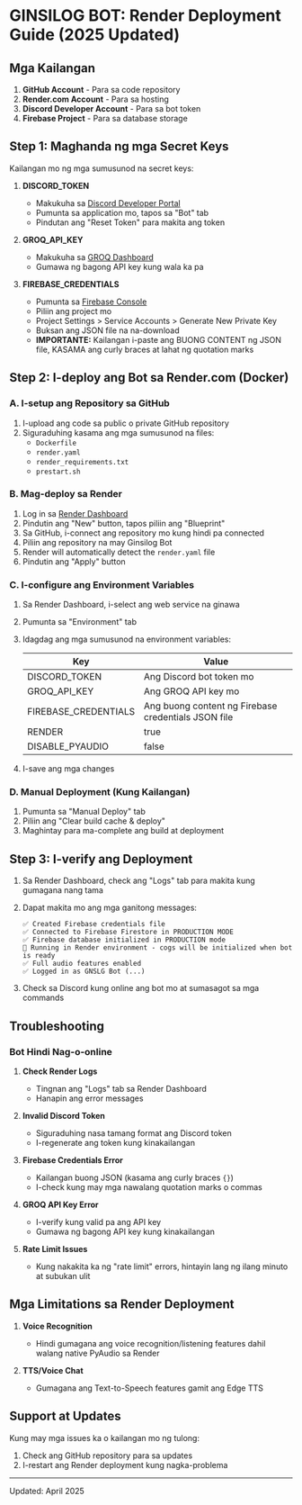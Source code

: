 # GINSILOG BOT: Render Deployment Guide (2025 Updated)

## Mga Kailangan
1. **GitHub Account** - Para sa code repository
2. **Render.com Account** - Para sa hosting
3. **Discord Developer Account** - Para sa bot token
4. **Firebase Project** - Para sa database storage

## Step 1: Maghanda ng mga Secret Keys
Kailangan mo ng mga sumusunod na secret keys:

1. **DISCORD_TOKEN**
   - Makukuha sa [Discord Developer Portal](https://discord.com/developers/applications)
   - Pumunta sa application mo, tapos sa "Bot" tab
   - Pindutan ang "Reset Token" para makita ang token

2. **GROQ_API_KEY**
   - Makukuha sa [GROQ Dashboard](https://console.groq.com)
   - Gumawa ng bagong API key kung wala ka pa

3. **FIREBASE_CREDENTIALS**
   - Pumunta sa [Firebase Console](https://console.firebase.google.com)
   - Piliin ang project mo
   - Project Settings > Service Accounts > Generate New Private Key
   - Buksan ang JSON file na na-download
   - **IMPORTANTE:** Kailangan i-paste ang BUONG CONTENT ng JSON file, KASAMA ang curly braces at lahat ng quotation marks

## Step 2: I-deploy ang Bot sa Render.com (Docker)

### A. I-setup ang Repository sa GitHub
1. I-upload ang code sa public o private GitHub repository
2. Siguraduhing kasama ang mga sumusunod na files:
   - `Dockerfile`
   - `render.yaml`
   - `render_requirements.txt`
   - `prestart.sh`

### B. Mag-deploy sa Render

1. Log in sa [Render Dashboard](https://dashboard.render.com)
2. Pindutin ang "New" button, tapos piliin ang "Blueprint"
3. Sa GitHub, i-connect ang repository mo kung hindi pa connected
4. Piliin ang repository na may Ginsilog Bot
5. Render will automatically detect the `render.yaml` file
6. Pindutin ang "Apply" button

### C. I-configure ang Environment Variables

1. Sa Render Dashboard, i-select ang web service na ginawa
2. Pumunta sa "Environment" tab
3. Idagdag ang mga sumusunod na environment variables:

   | Key | Value |
   |-----|-------|
   | DISCORD_TOKEN | Ang Discord bot token mo |
   | GROQ_API_KEY | Ang GROQ API key mo |
   | FIREBASE_CREDENTIALS | Ang buong content ng Firebase credentials JSON file |
   | RENDER | true |
   | DISABLE_PYAUDIO | false |

4. I-save ang mga changes

### D. Manual Deployment (Kung Kailangan)

1. Pumunta sa "Manual Deploy" tab
2. Piliin ang "Clear build cache & deploy"
3. Maghintay para ma-complete ang build at deployment

## Step 3: I-verify ang Deployment

1. Sa Render Dashboard, check ang "Logs" tab para makita kung gumagana nang tama
2. Dapat makita mo ang mga ganitong messages:
   ```
   ✅ Created Firebase credentials file
   ✅ Connected to Firebase Firestore in PRODUCTION MODE
   ✅ Firebase database initialized in PRODUCTION mode
   🔄 Running in Render environment - cogs will be initialized when bot is ready
   ✅ Full audio features enabled
   ✅ Logged in as GNSLG Bot (...)
   ```

3. Check sa Discord kung online ang bot mo at sumasagot sa mga commands

## Troubleshooting

### Bot Hindi Nag-o-online
1. **Check Render Logs**
   - Tingnan ang "Logs" tab sa Render Dashboard
   - Hanapin ang error messages

2. **Invalid Discord Token**
   - Siguraduhing nasa tamang format ang Discord token
   - I-regenerate ang token kung kinakailangan

3. **Firebase Credentials Error**
   - Kailangan buong JSON (kasama ang curly braces `{}`)
   - I-check kung may mga nawalang quotation marks o commas

4. **GROQ API Key Error**
   - I-verify kung valid pa ang API key
   - Gumawa ng bagong API key kung kinakailangan

5. **Rate Limit Issues**
   - Kung nakakita ka ng "rate limit" errors, hintayin lang ng ilang minuto at subukan ulit

## Mga Limitations sa Render Deployment

1. **Voice Recognition**
   - Hindi gumagana ang voice recognition/listening features dahil walang native PyAudio sa Render
   
2. **TTS/Voice Chat**
   - Gumagana ang Text-to-Speech features gamit ang Edge TTS

## Support at Updates

Kung may mga issues ka o kailangan mo ng tulong:
1. Check ang GitHub repository para sa updates
2. I-restart ang Render deployment kung nagka-problema

---

Updated: April 2025